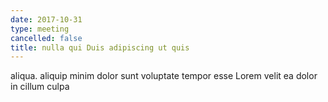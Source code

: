 ```yaml
---
date: 2017-10-31
type: meeting
cancelled: false
title: nulla qui Duis adipiscing ut quis
---
```

aliqua. aliquip minim dolor sunt voluptate tempor esse Lorem velit ea dolor in cillum culpa